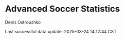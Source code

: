 # Advanced Soccer Statistics
Denis Ostroushko

<!-- gfm -->

Last successful data update: 2025-03-24 14:12:44 CST
